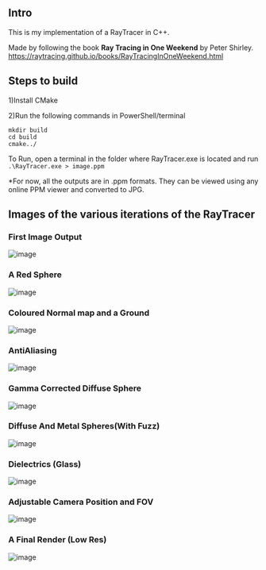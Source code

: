 ## Intro


This is my implementation of a RayTracer in C++.

Made by following the book **Ray Tracing in One Weekend** by Peter Shirley. https://raytracing.github.io/books/RayTracingInOneWeekend.html


## Steps to build

1)Install CMake

2)Run the following commands in PowerShell/terminal

```
mkdir build
cd build
cmake../
```
To Run, open a terminal in the folder where RayTracer.exe is located and run
`.\RayTracer.exe > image.ppm`

*For now, all the outputs are in .ppm formats. They can be viewed using any online PPM viewer and converted to JPG.


## Images of the various iterations of the RayTracer

### First Image Output
![image](https://github.com/user-attachments/assets/b21d48c9-aee2-451c-8a1f-88ffae46bc38)

### A Red Sphere
![image](https://github.com/user-attachments/assets/855c1ebe-afde-43f4-ad6b-202945448d7e)

### Coloured Normal map and a Ground
![image](https://github.com/user-attachments/assets/e02a3107-8919-47fc-9815-4cf8d0ce65af)

### AntiAliasing
![image](https://github.com/user-attachments/assets/b176f716-c644-4943-9926-f4631c4d30e6)

### Gamma Corrected Diffuse Sphere
![image](https://github.com/user-attachments/assets/4a6a78b8-4941-4d02-bacc-d86dabcf1999)

### Diffuse And Metal Spheres(With Fuzz)
![image](https://github.com/user-attachments/assets/8a1e06a1-fcf1-48e7-a787-660abe588ad1)

### Dielectrics (Glass)
![image](https://github.com/user-attachments/assets/abe30950-f905-46b2-813f-54cccb729841)

### Adjustable Camera Position and FOV
![image](https://github.com/user-attachments/assets/da95dd48-4ecb-4772-b257-c2cf13d04b2f)

### A Final Render (Low Res)
![image](https://github.com/user-attachments/assets/d2ea2f50-5055-4865-8134-dc8704def379)

